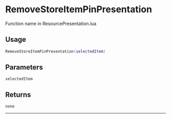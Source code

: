 # RemoveStoreItemPinPresentation
Function name in ResourcePresentation.lua
## Usage
```lua
RemoveStoreItemPinPresentation(selectedItem)
```
## Parameters
`selectedItem`
## Returns
`none`

---